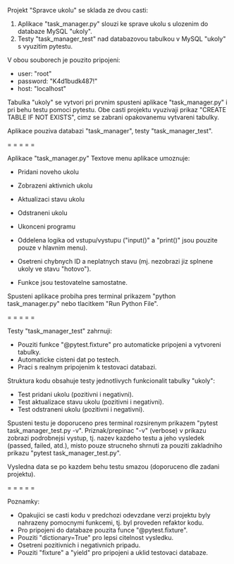 Projekt "Spravce ukolu" se sklada ze dvou casti:
1. Aplikace "task_manager.py" slouzi ke sprave ukolu s ulozenim do databaze MySQL "ukoly".
2. Testy "task_manager_test" nad databazovou tabulkou v MySQL "ukoly" s vyuzitim pytestu.

V obou souborech je pouzito pripojeni:
- user: "root"
- password: "K4d1budk487!"
- host: "localhost"

Tabulka "ukoly" se vytvori pri prvnim spusteni aplikace "task_manager.py" i pri behu testu pomoci pytestu. Obe casti projektu vyuzivaji prikaz "CREATE TABLE IF NOT EXISTS", cimz se zabrani opakovanemu vytvareni tabulky.

Aplikace pouziva databazi "task_manager", testy "task_manager_test".

= = = = =

Aplikace "task_manager.py"
Textove menu aplikace umoznuje:
- Pridani noveho ukolu
- Zobrazeni aktivnich ukolu
- Aktualizaci stavu ukolu
- Odstraneni ukolu
- Ukonceni programu

- Oddelena logika od vstupu/vystupu ("input()" a "print()" jsou pouzite pouze v hlavnim menu).
- Osetreni chybnych ID a neplatnych stavu (mj. nezobrazi jiz splnene ukoly ve stavu "hotovo").
- Funkce jsou testovatelne samostatne.

Spusteni aplikace probiha pres terminal prikazem "python task_manager.py" nebo tlacitkem "Run Python File".

= = = = =

Testy "task_manager_test" zahrnuji:
- Pouziti funkce "@pytest.fixture" pro automaticke pripojeni a vytvoreni tabulky.
- Automaticke cisteni dat po testech.
- Praci s realnym pripojenim k testovaci databazi.

Struktura kodu obsahuje testy jednotlivych funkcionalit tabulky "ukoly":
- Test pridani ukolu (pozitivni i negativni).
- Test aktualizace stavu ukolu (pozitivni i negativni).
- Test odstraneni ukolu (pozitivni i negativni).

Spusteni testu je doporuceno pres terminal rozsirenym prikazem "pytest task_manager_test.py -v". Priznak/prepinac "-v" (verbose) v prikazu zobrazi podrobnejsi vystup, tj. nazev kazdeho testu a jeho vysledek (passed, failed, atd.), misto pouze strucneho shrnuti za pouziti zakladniho prikazu "pytest task_manager_test.py".

Vysledna data se po kazdem behu testu smazou (doporuceno dle zadani projektu).

= = = = =

Poznamky:
- Opakujici se casti kodu v predchozi odevzdane verzi projektu byly nahrazeny pomocnymi funkcemi, tj. byl proveden refaktor kodu.
- Pro pripojeni do databaze pouzita funce "@pytest.fixture".
- Pouziti "dictionary=True" pro lepsi citelnost vysledku.
- Osetreni pozitivnich i negativnich pripadu.
- Pouziti "fixture" a "yield" pro pripojeni a uklid testovaci databaze.
